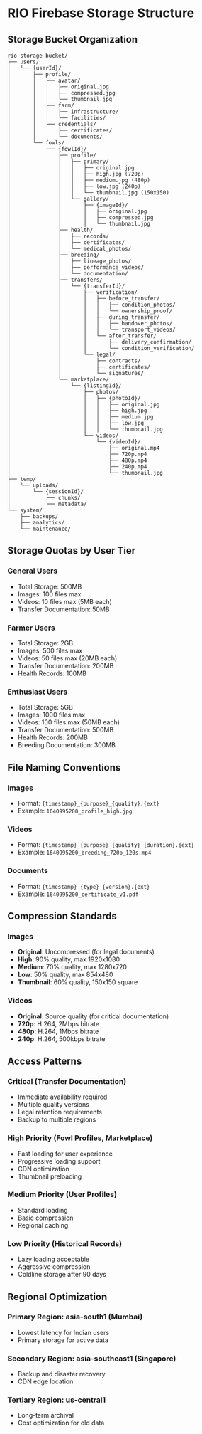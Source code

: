 # RIO Firebase Storage Structure

## Storage Bucket Organization

```
rio-storage-bucket/
├── users/
│   └── {userId}/
│       ├── profile/
│       │   ├── avatar/
│       │   │   ├── original.jpg
│       │   │   ├── compressed.jpg
│       │   │   └── thumbnail.jpg
│       │   ├── farm/
│       │   │   ├── infrastructure/
│       │   │   └── facilities/
│       │   └── credentials/
│       │       ├── certificates/
│       │       └── documents/
│       └── fowls/
│           └── {fowlId}/
│               ├── profile/
│               │   ├── primary/
│               │   │   ├── original.jpg
│               │   │   ├── high.jpg (720p)
│               │   │   ├── medium.jpg (480p)
│               │   │   ├── low.jpg (240p)
│               │   │   └── thumbnail.jpg (150x150)
│               │   └── gallery/
│               │       ├── {imageId}/
│               │       │   ├── original.jpg
│               │       │   ├── compressed.jpg
│               │       │   └── thumbnail.jpg
│               ├── health/
│               │   ├── records/
│               │   ├── certificates/
│               │   └── medical_photos/
│               ├── breeding/
│               │   ├── lineage_photos/
│               │   ├── performance_videos/
│               │   └── documentation/
│               ├── transfers/
│               │   └── {transferId}/
│               │       ├── verification/
│               │       │   ├── before_transfer/
│               │       │   │   ├── condition_photos/
│               │       │   │   └── ownership_proof/
│               │       │   ├── during_transfer/
│               │       │   │   ├── handover_photos/
│               │       │   │   └── transport_videos/
│               │       │   └── after_transfer/
│               │       │       ├── delivery_confirmation/
│               │       │       └── condition_verification/
│               │       └── legal/
│               │           ├── contracts/
│               │           ├── certificates/
│               │           └── signatures/
│               └── marketplace/
│                   └── {listingId}/
│                       ├── photos/
│                       │   ├── {photoId}/
│                       │   │   ├── original.jpg
│                       │   │   ├── high.jpg
│                       │   │   ├── medium.jpg
│                       │   │   ├── low.jpg
│                       │   │   └── thumbnail.jpg
│                       └── videos/
│                           └── {videoId}/
│                               ├── original.mp4
│                               ├── 720p.mp4
│                               ├── 480p.mp4
│                               ├── 240p.mp4
│                               └── thumbnail.jpg
├── temp/
│   └── uploads/
│       └── {sessionId}/
│           ├── chunks/
│           └── metadata/
└── system/
    ├── backups/
    ├── analytics/
    └── maintenance/
```

## Storage Quotas by User Tier

### General Users
- Total Storage: 500MB
- Images: 100 files max
- Videos: 10 files max (5MB each)
- Transfer Documentation: 50MB

### Farmer Users
- Total Storage: 2GB
- Images: 500 files max
- Videos: 50 files max (20MB each)
- Transfer Documentation: 200MB
- Health Records: 100MB

### Enthusiast Users
- Total Storage: 5GB
- Images: 1000 files max
- Videos: 100 files max (50MB each)
- Transfer Documentation: 500MB
- Health Records: 200MB
- Breeding Documentation: 300MB

## File Naming Conventions

### Images
- Format: `{timestamp}_{purpose}_{quality}.{ext}`
- Example: `1640995200_profile_high.jpg`

### Videos
- Format: `{timestamp}_{purpose}_{quality}_{duration}.{ext}`
- Example: `1640995200_breeding_720p_120s.mp4`

### Documents
- Format: `{timestamp}_{type}_{version}.{ext}`
- Example: `1640995200_certificate_v1.pdf`

## Compression Standards

### Images
- **Original**: Uncompressed (for legal documents)
- **High**: 90% quality, max 1920x1080
- **Medium**: 70% quality, max 1280x720
- **Low**: 50% quality, max 854x480
- **Thumbnail**: 60% quality, 150x150 square

### Videos
- **Original**: Source quality (for critical documentation)
- **720p**: H.264, 2Mbps bitrate
- **480p**: H.264, 1Mbps bitrate
- **240p**: H.264, 500kbps bitrate

## Access Patterns

### Critical (Transfer Documentation)
- Immediate availability required
- Multiple quality versions
- Legal retention requirements
- Backup to multiple regions

### High Priority (Fowl Profiles, Marketplace)
- Fast loading for user experience
- Progressive loading support
- CDN optimization
- Thumbnail preloading

### Medium Priority (User Profiles)
- Standard loading
- Basic compression
- Regional caching

### Low Priority (Historical Records)
- Lazy loading acceptable
- Aggressive compression
- Coldline storage after 90 days

## Regional Optimization

### Primary Region: asia-south1 (Mumbai)
- Lowest latency for Indian users
- Primary storage for active data

### Secondary Region: asia-southeast1 (Singapore)
- Backup and disaster recovery
- CDN edge location

### Tertiary Region: us-central1
- Long-term archival
- Cost optimization for old data
